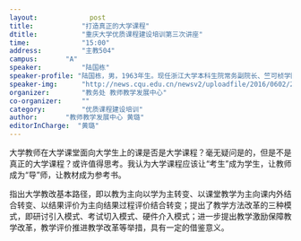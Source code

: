 ```yaml
---
layout: 			post
title:       	  "打造真正的大学课程"
dtitle:      	  "重庆大学优质课程建设培训第三次讲座"
time: 		  	  "15:00"
address:	  	  "主教504"
campus:	  	  "A"
speaker:	   	  "陆国栋"
speaker-profile: "陆国栋，男，1963年生。现任浙江大学本科生院常务副院长、竺可桢学院副院长、教师教学发展中心主任。浙江大学求是特聘教授，工学硕士、理学博士。担任2013-2017教育部工程图学课程教学指导委员会主任，浙江省实验教学指导委员会主任。受聘担任教育部视频公开课、资源共享课、创新创业训练计划、卓越工程师计划等专家组成员。主要从事工程图学、计算机图形学、机械工程的教学与研究，2006年第二届国家级教学名师奖获得者，获得多项国家级教学成果奖，在高等教育出版社、科学出版社、机械工业出版社出版教材和专著多部，获评多部国家级规划教材，发表教学论文100多篇。获得多项科技成果奖励，发表科研论文120多篇。"
speaker-img:	  "http://news.cqu.edu.cn/newsv2/uploadfile/2016/0602/20160602095311357.jpg"
organizer:		  "教务处 教师教学发展中心"
co-organizer:	  ""
category:		  "优质课程建设培训"
author:		  "教师教学发展中心 黄璐"
editorInCharge:  "黄璐"
---
```

<p style="text-align: justify;">大学教师在大学课堂面向大学生上的课是否是大学课程？毫无疑问是的，但是不是真正的大学课程？或许值得思考。我认为大学课程应该让“考生”成为学生，让教师成为“导”师，让教材成为参考书。
<p style="text-align: justify;">指出大学教改基本路径，即以教为主向以学为主转变、以课堂教学为主向课内外结合转变、以结果评价为主向结果过程评价结合转变；提出了教学方法改革的三种模式，即研讨引入模式、考试切入模式、硬件介入模式；进一步提出教学激励保障教学改革，教学评价推进教学改革等举措，具有一定的借鉴意义。
